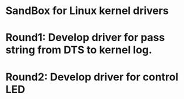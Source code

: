 #  SandBox for Linux kernel drivers

# Round1: Develop driver for pass string from DTS to kernel log.
# Round2: Develop driver for control LED

